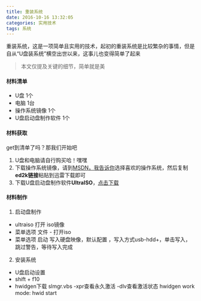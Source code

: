 ```yaml
---
title: 重装系统
date: 2016-10-16 13:32:05
categories: 实用技术
tags: 系统
---
```


重装系统，这是一项简单且实用的技术<!-- more -->，起初的重装系统是比较繁杂的事情，但是自从“U盘装系统”横空出世以来，这事儿也变得简单了起来

>本文仅提及关键的细节，简单就是美

#### 材料清单

- U盘 1个
- 电脑 1台
- 操作系统镜像 1个
- U盘启动盘制作软件 1个

#### 材料获取
get到清单了吗？那我们开始吧
1. U盘和电脑请自行购买哈！嘿嘿
2. 下载操作系统镜像，请到[MSDN，我告诉你](https://msdn.itellyou.cn/)选择喜欢的操作系统，然后复制**ed2k链接**粘贴到迅雷下载即可
3. 下载U盘启动盘制作软件**UltraISO**，[点击下载](/rar/ultraiso.rar)

#### 材料制作

1. 启动盘制作
- ultraiso  打开 iso镜像
- 菜单选项 文件 - 打开iso
- 菜单选项 启动 写入硬盘映像，默认配置 ，写入方式usb-hdd+，单击写入，跳过警告，等待写入完成

2. 安装系统
- U盘启动设置
- shift + f10
-  hwidgen下载 slmgr.vbs -xpr查看永久激活 -dlv查看激活状态  hwidgen  work mode: hwid  start
